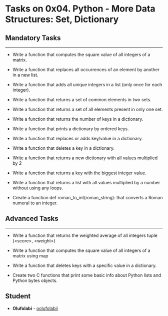# Tasks on 0x04. Python - More Data Structures: Set, Dictionary

## Mandatory Tasks

---

* Write a function that computes the square value of all integers of a matrix.

* Write a function that replaces all occurrences of an element by another in a new list.

* Write a function that adds all unique integers in a list (only once for each integer).

* Write a function that returns a set of common elements in two sets.

* Write a function that returns a set of all elements present in only one set.

* Write a function that returns the number of keys in a dictionary.

* Write a function that prints a dictionary by ordered keys.

* Write a function that replaces or adds key/value in a dictionary.

* Write a function that deletes a key in a dictionary.

* Write a function that returns a new dictionary with all values multiplied by 2

* Write a function that returns a key with the biggest integer value.

* Write a function that returns a list with all values multiplied by a number without using any loops.

* Create a function def roman_to_int(roman_string): that converts a Roman numeral to an integer.

## Advanced Tasks

---

* Write a function that returns the weighted average of all integers tuple (\<score>, \<weight>)

* Write a function that computes the square value of all integers of a matrix using map

* Write a function that deletes keys with a specific value in a dictionary.

* Create two C functions that print some basic info about Python lists and Python bytes objects.

## Student

* **Olufolabi** - [oolufolabii](github.com/oolufolabii/)
